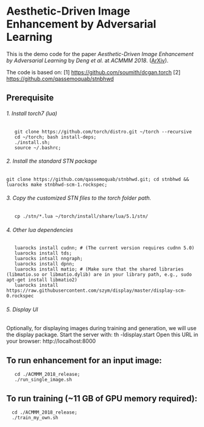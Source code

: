 # Aesthetic-Driven Image Enhancement by Adversarial Learning
This is the demo code for the paper *Aesthetic-Driven Image Enhancement by Adversarial Learning* by *Deng et al.* at *ACMMM 2018*. 
([ArXiv](https://arxiv.org/abs/1707.05251)).

The code is based on: 
[1] https://github.com/soumith/dcgan.torch
[2] https://github.com/qassemoquab/stnbhwd

## Prerequisite
###### 1. Install torch7 (lua)
```
   git clone https://github.com/torch/distro.git ~/torch --recursive
   cd ~/torch; bash install-deps;
   ./install.sh;
   source ~/.bashrc;
```
###### 2. Install the standard STN package
```
git clone https://github.com/qassemoquab/stnbhwd.git; cd stnbhwd && luarocks make stnbhwd-scm-1.rockspec;
```
###### 3. Copy the customized STN files to the torch folder path.
```
   cp ./stn/*.lua ~/torch/install/share/lua/5.1/stn/
```
###### 4. Other lua dependencies
```
   luarocks install cudnn; # (The current version requires cudnn 5.0)
   luarocks install tds;
   luarocks intsall nngraph;
   luarocks install dpnn;
   luarocks install matio; # (Make sure that the shared libraries (libmatio.so or libmatio.dylib) are in your library path, e.g., sudo apt-get install libmatio2)
   luarocks install https://raw.githubusercontent.com/szym/display/master/display-scm-0.rockspec
```

###### 5. Display UI
Optionally, for displaying images during training and generation, we will use the display package.
Start the server with: th -ldisplay.start
Open this URL in your browser: http://localhost:8000


## To run enhancement for an input image:
```
   cd ./ACMMM_2018_release;
   ./run_single_image.sh
```
## To run training (~11 GB of GPU memory required):
```
  cd ./ACMMM_2018_release;
  ./train_my_own.sh
  ```
